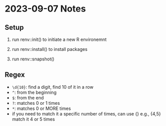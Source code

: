 # 2023-09-07 Notes

## Setup

1. run renv::init() to initiate a new R environemnt

2. run renv::install() to install packages

3. run renv::snapshot() 

## Regex

* `\d{10}`: find a digit, find 10 of it in a row
* `^`: from the beginning
* `$`: from the end
* `?`: matches 0 or 1 times
* `*`: matches 0 or MORE times
* if you need to match it a specific number of times, can use {} e.g., {4,5} match it 4 or 5 times